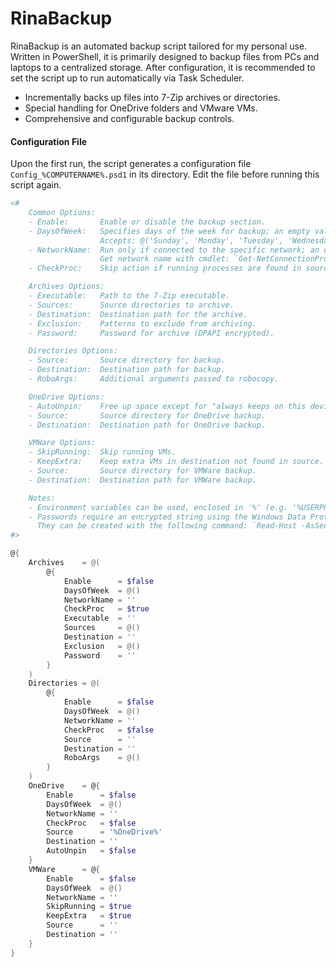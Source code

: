 # RinaBackup

RinaBackup is an automated backup script tailored for my personal use. Written in PowerShell, it is primarily designed to backup files from PCs and laptops to a centralized storage. After configuration, it is recommended to set the script up to run automatically via Task Scheduler.

- Incrementally backs up files into 7-Zip archives or directories.
- Special handling for OneDrive folders and VMware VMs.
- Comprehensive and configurable backup controls.

#### Configuration File

Upon the first run, the script generates a configuration file `Config_%COMPUTERNAME%.psd1` in its directory. Edit the file before running this script again.

```powershell
<#
    Common Options:
    - Enable:       Enable or disable the backup section.
    - DaysOfWeek:   Specifies days of the week for backup; an empty value skips the check.
                    Accepts: @('Sunday', 'Monday', 'Tuesday', 'Wednesday', 'Thursday', 'Friday', 'Saturday').
    - NetworkName:  Run only if connected to the specific network; an empty value skips the check.
                    Get network name with cmdlet: `Get-NetConnectionProfile`
    - CheckProc:    Skip action if running processes are found in source.

    Archives Options:
    - Executable:   Path to the 7-Zip executable.
    - Sources:      Source directories to archive.
    - Destination:  Destination path for the archive.
    - Exclusion:    Patterns to exclude from archiving.
    - Password:     Password for archive (DPAPI encrypted).

    Directories Options:
    - Source:       Source directory for backup.
    - Destination:  Destination path for backup.
    - RoboArgs:     Additional arguments passed to robocopy.

    OneDrive Options:
    - AutoUnpin:    Free up space except for "always keeps on this device" files.
    - Source:       Source directory for OneDrive backup.
    - Destination:  Destination path for OneDrive backup.

    VMWare Options:
    - SkipRunning:  Skip running VMs.
    - KeepExtra:    Keep extra VMs in destination not found in source.
    - Source:       Source directory for VMWare backup.
    - Destination:  Destination path for VMWare backup.

    Notes:
    - Environment variables can be used, enclosed in '%' (e.g. '%USERPROFILE%').
    - Passwords require an encrypted string using the Windows Data Protection API (DPAPI).
      They can be created with the following command: `Read-Host -AsSecureString | ConvertFrom-SecureString`
#>

@{
    Archives    = @(
        @{
            Enable      = $false
            DaysOfWeek  = @()
            NetworkName = ''
            CheckProc   = $true
            Executable  = ''
            Sources     = @()
            Destination = ''
            Exclusion   = @()
            Password    = ''
        }
    )
    Directories = @(
        @{
            Enable      = $false
            DaysOfWeek  = @()
            NetworkName = ''
            CheckProc   = $false
            Source      = ''
            Destination = ''
            RoboArgs    = @()
        }
    )
    OneDrive    = @{
        Enable      = $false
        DaysOfWeek  = @()
        NetworkName = ''
        CheckProc   = $false
        Source      = '%OneDrive%'
        Destination = ''
        AutoUnpin   = $false
    }
    VMWare      = @{
        Enable      = $false
        DaysOfWeek  = @()
        NetworkName = ''
        SkipRunning = $true
        KeepExtra   = $true
        Source      = ''
        Destination = ''
    }
}
```

